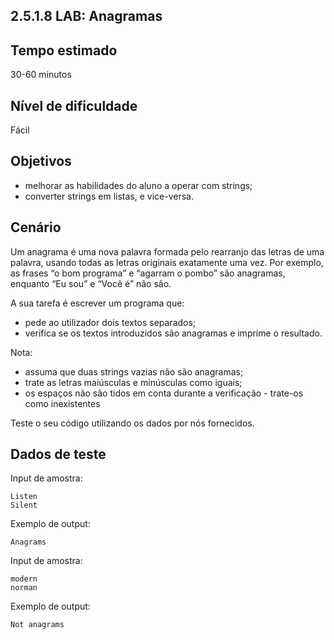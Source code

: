 ## 2.5.1.8 LAB: Anagramas

## Tempo estimado
30-60 minutos

## Nível de dificuldade
Fácil

## Objetivos
* melhorar as habilidades do aluno a operar com strings;
* converter strings em listas, e vice-versa.

## Cenário
Um anagrama é uma nova palavra formada pelo rearranjo das letras de uma palavra, usando todas as letras originais exatamente uma vez. Por exemplo, as frases “o bom programa” e “agarram o pombo” são anagramas, enquanto “Eu sou” e “Você é” não são.

A sua tarefa é escrever um programa que:

* pede ao utilizador dois textos separados;
* verifica se os textos introduzidos são anagramas e imprime o resultado.

Nota:

* assuma que duas strings vazias não são anagramas;
* trate as letras maiúsculas e minúsculas como iguais;
* os espaços não são tidos em conta durante a verificação - trate-os como inexistentes

Teste o seu código utilizando os dados por nós fornecidos.

## Dados de teste
Input de amostra:

```
Listen
Silent
```
Exemplo de output:

`Anagrams`

Input de amostra:

```
modern
norman
```

Exemplo de output:

`Not anagrams`
